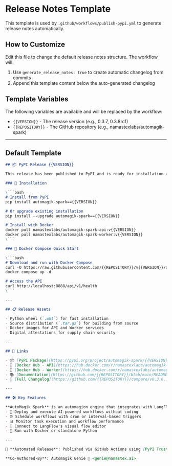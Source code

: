 # Release Notes Template

This template is used by `.github/workflows/publish-pypi.yml` to generate release notes automatically.

## How to Customize

Edit this file to change the default release notes structure. The workflow will:
1. Use `generate_release_notes: true` to create automatic changelog from commits
2. Append this template content below the auto-generated changelog

## Template Variables

The following variables are available and will be replaced by the workflow:
- `{{VERSION}}` - The release version (e.g., 0.3.7, 0.3.8rc1)
- `{{REPOSITORY}}` - The GitHub repository (e.g., namastexlabs/automagik-spark)

---

## Default Template

```markdown
## 📦 PyPI Release {{VERSION}}

This release has been published to PyPI and is ready for installation and testing.

### 🚀 Installation

\```bash
# Install from PyPI
pip install automagik-spark=={{VERSION}}

# Or upgrade existing installation
pip install --upgrade automagik-spark=={{VERSION}}

# Install with Docker
docker pull namastexlabs/automagik-spark-api:v{{VERSION}}
docker pull namastexlabs/automagik-spark-worker:v{{VERSION}}
\```

### 🐳 Docker Compose Quick Start

\```bash
# Download and run with Docker Compose
curl -O https://raw.githubusercontent.com/{{REPOSITORY}}/v{{VERSION}}/docker/docker-compose.yml
docker compose up -d

# Access the API
curl http://localhost:8888/api/v1/health
\```

---

## 📋 Release Assets

- Python wheel (`.whl`) for fast installation
- Source distribution (`.tar.gz`) for building from source
- Docker images for API and Worker services
- Digital attestations for supply chain security

---

## 🔗 Links

- 📦 [PyPI Package](https://pypi.org/project/automagik-spark/{{VERSION}}/)
- 🐳 [Docker Hub - API](https://hub.docker.com/r/namastexlabs/automagik-spark-api)
- 🐳 [Docker Hub - Worker](https://hub.docker.com/r/namastexlabs/automagik-spark-worker)
- 📚 [Documentation](https://github.com/{{REPOSITORY}}/blob/main/README.md)
- 📝 [Full Changelog](https://github.com/{{REPOSITORY}}/compare/v0.3.6...v{{VERSION}})

---

## 🛠️ Key Features

**AutoMagik Spark** is an automagion engine that integrates with LangFlow instances to:
- 🔄 Deploy and execute AI-powered workflows without coding
- ⏰ Schedule workflows with cron or interval-based triggers
- 📊 Monitor task execution and workflow performance
- 🔌 Connect to LangFlow's visual flow editor
- 🐳 Run with Docker or standalone Python

---

🤖 **Automated Release**: Published via GitHub Actions using [PyPI Trusted Publishing](https://docs.pypi.org/trusted-publishers/)

**Co-Authored-By**: Automagik Genie 🧞 <genie@namastex.ai>
```
